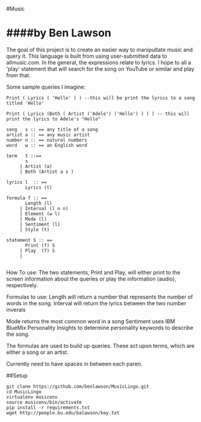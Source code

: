 #Music

####by Ben Lawson
==================

The goal of this project is to create an easier way to manipultate music and query it. This language is built from using user-submitted data to allmusic.com. In the general, the expressions relate to lyrics. I hope to all a 'play' statement that will search for the song on YouTube or similar and play from that.

Some sample queries I imagine:
```
Print ( Lyrics ( 'Hello' ) ) --this will be print the lyrics to a song titled 'Hello'
```
```
Print ( Lyrics (Both ( Artist ('Adele') ('Hello') ) ) ) -- this will print the lyrics to Adele's "Hello"
```
```
song   s :: == any title of a song
artist a :: == any music artist 
number n :: == natural numbers 
word   w :: == an English word

term   t ::==  
       s 
     | Artist (a) 
     | Both (Artist a s ) 

lyrics l  :: ==
       Lyrics (t)
   
formula f :: ==
       Length (l)
     | Interval (l n n)
     | Element (w l) 
     | Mode (l) 
     | Sentiment (l) 
     | Style (t) 

statement S :: ==
       Print (f) S
     | Play  (f) S
     | 
    
```

How To use:
The two statements, Print and Play, will either print to the screen information about the queries or play the information (audio), respectively. 

Formulas to use:
Length will return a number that represents the number of words in the song.
Interval will return the lyrics between the two number inverals

Mode returns the most common word in a song
Sentiment uses IBM BlueMix Personality Insights to determine personality keywords to describe the song.

The formulas are used to build up queries. These act upon terms, which are either a song or an artist. 

Currently need to have spaces in between each paren. 




##Setup

```
git clone https://github.com/benlawson/MusicLingo.git
cd MusicLingo
virtualenv musicenv
source musicenv/bin/activate
pip install -r requirements.txt
wget http://people.bu.edu/balawson/key.txt
```

